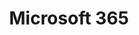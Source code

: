 ---
layout: platform
title: Microsoft 365
nav_order: 2
platform_id: M365
description: Techniques that Threat Actors use within Microsoft 365 environments including Entra ID, Exchange Online, SharePoint, OneDrive, and Teams.
permalink: /m365/
has_children: true
---